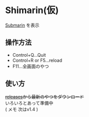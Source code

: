 # Shimarin(仮)
[Submarin](https://submarin.online) を表示
## 操作方法
- Control+Q...Quit
- Control+R or F5...reload
- F11...全画面のやつ
## 使い方
~~[releases](https://github.com/shaaaaaQ/Shimarin/releases)から最新のやつをダウンロード~~  
いろいろとあって準備中  
( メモ 次はv1.4 )